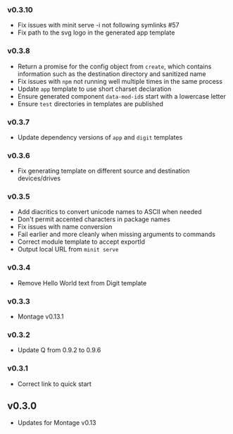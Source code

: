 ### v0.3.10

 - Fix issues with minit serve -i not following symlinks #57
 - Fix path to the svg logo in the generated app template

### v0.3.8

 - Return a promise for the config object from `create`, which contains
   information such as the destination directory and sanitized name
 - Fix issues with `npm` not running well multiple times in the same process
 - Update `app` template to use short charset declaration
 - Ensure generated component `data-mod-id`s start with a lowercase letter
 - Ensure `test` directories in templates are published

### v0.3.7

 - Update dependency versions of `app` and `digit` templates

### v0.3.6

 - Fix generating template on different source and destination devices/drives

### v0.3.5

 - Add diacritics to convert unicode names to ASCII when needed
 - Don't permit accented characters in package names
 - Fix issues with name conversion
 - Fail earlier and more cleanly when missing arguments to commands
 - Correct module template to accept exportId
 - Output local URL from `minit serve`

### v0.3.4

 - Remove Hello World text from Digit template

### v0.3.3

 - Montage v0.13.1

### v0.3.2

 - Update Q from 0.9.2 to 0.9.6

### v0.3.1

- Correct link to quick start

## v0.3.0

 - Updates for Montage v0.13
